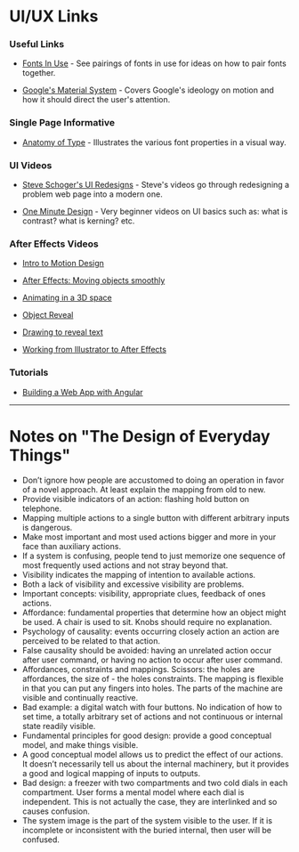 # UI/UX Links

### Useful Links

- [Fonts In Use](https://fontsinuse.com/) - See pairings of fonts in use for ideas on how to pair fonts together.

- [Google's Material System](https://material.io/guidelines/) - Covers Google's ideology on motion and how it should direct the user's attention.

### Single Page Informative

- [Anatomy of Type](https://www.designersinsights.com/designer-resources/anatomy-of-typography/) - Illustrates the various font properties in a visual way.

### UI Videos

- [Steve Schoger's UI Redesigns](https://www.youtube.com/channel/UCxqiDtkXtOCNJdckODHk9YA/videos) - Steve's videos go through redesigning a problem web page into a modern one.

- [One Minute Design](https://www.youtube.com/watch?v=3GireCQwm20&list=PLqcd4_SYxJBE2fAXwlECuZIxMZ2dJnoTK) - Very beginner videos on UI basics such as: what is contrast? what is kerning? etc.

### After Effects Videos

- [Intro to Motion Design](https://www.youtube.com/watch?v=HcHq9XjGuzc)

- [After Effects: Moving objects smoothly](https://www.youtube.com/watch?v=5UCMq4CH5g8)

- [Animating in a 3D space](https://www.youtube.com/watch?v=Axa38beTBvo&t=356s)

- [Object Reveal](https://www.youtube.com/watch?v=7X1ogQfpQQM)

- [Drawing to reveal text](https://www.youtube.com/watch?v=zSlXOIsfjLY)

- [Working from Illustrator to After Effects](https://www.youtube.com/watch?v=LvKkhrUHCE4&t=193s)

### Tutorials

- [Building a Web App with Angular](https://medium.com/@hamedbaatour/build-a-real-world-beautiful-web-app-with-angular-6-a-to-z-ultimate-guide-2018-part-i-e121dd1d55e)

------------

# Notes on "The Design of Everyday Things"

- Don’t ignore how people are accustomed to doing an operation in favor of a novel approach. At least explain the mapping from old to new.
- Provide visible indicators of an action: flashing hold button on telephone.
- Mapping multiple actions to a single button with different arbitrary inputs is dangerous.
- Make most important and most used actions bigger and more in your face than auxiliary actions.
- If a system is confusing, people tend to just memorize one sequence of most frequently used actions and not stray beyond that.
- Visibility indicates the mapping of intention to available actions.
- Both a lack of visibility and excessive visibility are problems.
- Important concepts: visibility, appropriate clues, feedback of ones actions.
- Affordance: fundamental properties that determine how an object might be used. A chair is used to sit. Knobs should require no explanation.
- Psychology of causality: events occurring closely action an action are perceived to be related to that action.
- False causality should be avoided: having an unrelated action occur after user command, or having no action to occur after user command.
- Affordances, constraints and mappings. Scissors: the holes are affordances, the size of - the holes constraints. The mapping is flexible in that you can put any fingers into holes. The parts of the machine are visible and continually reactive.
- Bad example: a digital watch with four buttons. No indication of how to set time, a totally arbitrary set of actions and not continuous or internal state readily visible.
- Fundamental principles for good design: provide a good conceptual model, and make things visible.
- A good conceptual model allows us to predict the effect of our actions. It doesn’t necessarily tell us about the internal machinery, but it provides a good and logical mapping of inputs to outputs.
- Bad design: a freezer with two compartments and two cold dials in each compartment. User forms a mental model where each dial is independent. This is not actually the case, they are interlinked and so causes confusion.
- The system image is the part of the system visible to the user. If it is incomplete or inconsistent with the buried internal, then user will be confused.
